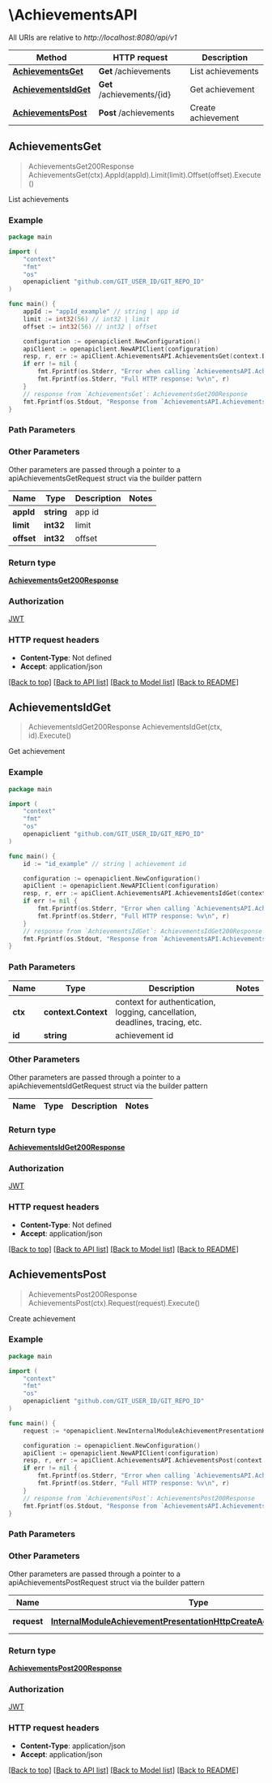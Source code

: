 # \AchievementsAPI

All URIs are relative to *http://localhost:8080/api/v1*

Method | HTTP request | Description
------------- | ------------- | -------------
[**AchievementsGet**](AchievementsAPI.md#AchievementsGet) | **Get** /achievements | List achievements
[**AchievementsIdGet**](AchievementsAPI.md#AchievementsIdGet) | **Get** /achievements/{id} | Get achievement
[**AchievementsPost**](AchievementsAPI.md#AchievementsPost) | **Post** /achievements | Create achievement



## AchievementsGet

> AchievementsGet200Response AchievementsGet(ctx).AppId(appId).Limit(limit).Offset(offset).Execute()

List achievements

### Example

```go
package main

import (
	"context"
	"fmt"
	"os"
	openapiclient "github.com/GIT_USER_ID/GIT_REPO_ID"
)

func main() {
	appId := "appId_example" // string | app id
	limit := int32(56) // int32 | limit
	offset := int32(56) // int32 | offset

	configuration := openapiclient.NewConfiguration()
	apiClient := openapiclient.NewAPIClient(configuration)
	resp, r, err := apiClient.AchievementsAPI.AchievementsGet(context.Background()).AppId(appId).Limit(limit).Offset(offset).Execute()
	if err != nil {
		fmt.Fprintf(os.Stderr, "Error when calling `AchievementsAPI.AchievementsGet``: %v\n", err)
		fmt.Fprintf(os.Stderr, "Full HTTP response: %v\n", r)
	}
	// response from `AchievementsGet`: AchievementsGet200Response
	fmt.Fprintf(os.Stdout, "Response from `AchievementsAPI.AchievementsGet`: %v\n", resp)
}
```

### Path Parameters



### Other Parameters

Other parameters are passed through a pointer to a apiAchievementsGetRequest struct via the builder pattern


Name | Type | Description  | Notes
------------- | ------------- | ------------- | -------------
 **appId** | **string** | app id | 
 **limit** | **int32** | limit | 
 **offset** | **int32** | offset | 

### Return type

[**AchievementsGet200Response**](AchievementsGet200Response.md)

### Authorization

[JWT](../README.md#JWT)

### HTTP request headers

- **Content-Type**: Not defined
- **Accept**: application/json

[[Back to top]](#) [[Back to API list]](../README.md#documentation-for-api-endpoints)
[[Back to Model list]](../README.md#documentation-for-models)
[[Back to README]](../README.md)


## AchievementsIdGet

> AchievementsIdGet200Response AchievementsIdGet(ctx, id).Execute()

Get achievement

### Example

```go
package main

import (
	"context"
	"fmt"
	"os"
	openapiclient "github.com/GIT_USER_ID/GIT_REPO_ID"
)

func main() {
	id := "id_example" // string | achievement id

	configuration := openapiclient.NewConfiguration()
	apiClient := openapiclient.NewAPIClient(configuration)
	resp, r, err := apiClient.AchievementsAPI.AchievementsIdGet(context.Background(), id).Execute()
	if err != nil {
		fmt.Fprintf(os.Stderr, "Error when calling `AchievementsAPI.AchievementsIdGet``: %v\n", err)
		fmt.Fprintf(os.Stderr, "Full HTTP response: %v\n", r)
	}
	// response from `AchievementsIdGet`: AchievementsIdGet200Response
	fmt.Fprintf(os.Stdout, "Response from `AchievementsAPI.AchievementsIdGet`: %v\n", resp)
}
```

### Path Parameters


Name | Type | Description  | Notes
------------- | ------------- | ------------- | -------------
**ctx** | **context.Context** | context for authentication, logging, cancellation, deadlines, tracing, etc.
**id** | **string** | achievement id | 

### Other Parameters

Other parameters are passed through a pointer to a apiAchievementsIdGetRequest struct via the builder pattern


Name | Type | Description  | Notes
------------- | ------------- | ------------- | -------------


### Return type

[**AchievementsIdGet200Response**](AchievementsIdGet200Response.md)

### Authorization

[JWT](../README.md#JWT)

### HTTP request headers

- **Content-Type**: Not defined
- **Accept**: application/json

[[Back to top]](#) [[Back to API list]](../README.md#documentation-for-api-endpoints)
[[Back to Model list]](../README.md#documentation-for-models)
[[Back to README]](../README.md)


## AchievementsPost

> AchievementsPost200Response AchievementsPost(ctx).Request(request).Execute()

Create achievement

### Example

```go
package main

import (
	"context"
	"fmt"
	"os"
	openapiclient "github.com/GIT_USER_ID/GIT_REPO_ID"
)

func main() {
	request := *openapiclient.NewInternalModuleAchievementPresentationHttpCreateAchievementsRequest() // InternalModuleAchievementPresentationHttpCreateAchievementsRequest | request body

	configuration := openapiclient.NewConfiguration()
	apiClient := openapiclient.NewAPIClient(configuration)
	resp, r, err := apiClient.AchievementsAPI.AchievementsPost(context.Background()).Request(request).Execute()
	if err != nil {
		fmt.Fprintf(os.Stderr, "Error when calling `AchievementsAPI.AchievementsPost``: %v\n", err)
		fmt.Fprintf(os.Stderr, "Full HTTP response: %v\n", r)
	}
	// response from `AchievementsPost`: AchievementsPost200Response
	fmt.Fprintf(os.Stdout, "Response from `AchievementsAPI.AchievementsPost`: %v\n", resp)
}
```

### Path Parameters



### Other Parameters

Other parameters are passed through a pointer to a apiAchievementsPostRequest struct via the builder pattern


Name | Type | Description  | Notes
------------- | ------------- | ------------- | -------------
 **request** | [**InternalModuleAchievementPresentationHttpCreateAchievementsRequest**](InternalModuleAchievementPresentationHttpCreateAchievementsRequest.md) | request body | 

### Return type

[**AchievementsPost200Response**](AchievementsPost200Response.md)

### Authorization

[JWT](../README.md#JWT)

### HTTP request headers

- **Content-Type**: application/json
- **Accept**: application/json

[[Back to top]](#) [[Back to API list]](../README.md#documentation-for-api-endpoints)
[[Back to Model list]](../README.md#documentation-for-models)
[[Back to README]](../README.md)


